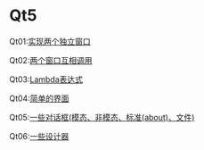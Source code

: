 # Qt5


<h>Qt01:[实现两个独立窗口](https://github.com/liuiwxye/Qt5/tree/master/Qt01)</h1>

<h>Qt02:[两个窗口互相调用](https://github.com/liuiwxye/Qt5/tree/master/Qt02)</h1>

<h>Qt03:[Lambda表达式](https://github.com/liuiwxye/Qt5/tree/master/Qt03)</h1>

<h>Qt04:[简单的界面](https://github.com/liuiwxye/Qt5/tree/master/Qt04)</h1>

<h>Qt05:[一些对话框(模态、非模态、标准(about)、文件)](https://github.com/liuiwxye/Qt5/tree/master/Qt05)</h1>

<h>Qt06:[一些设计器](https://github.com/liuiwxye/Qt5/tree/master/Qt06)</h1>
